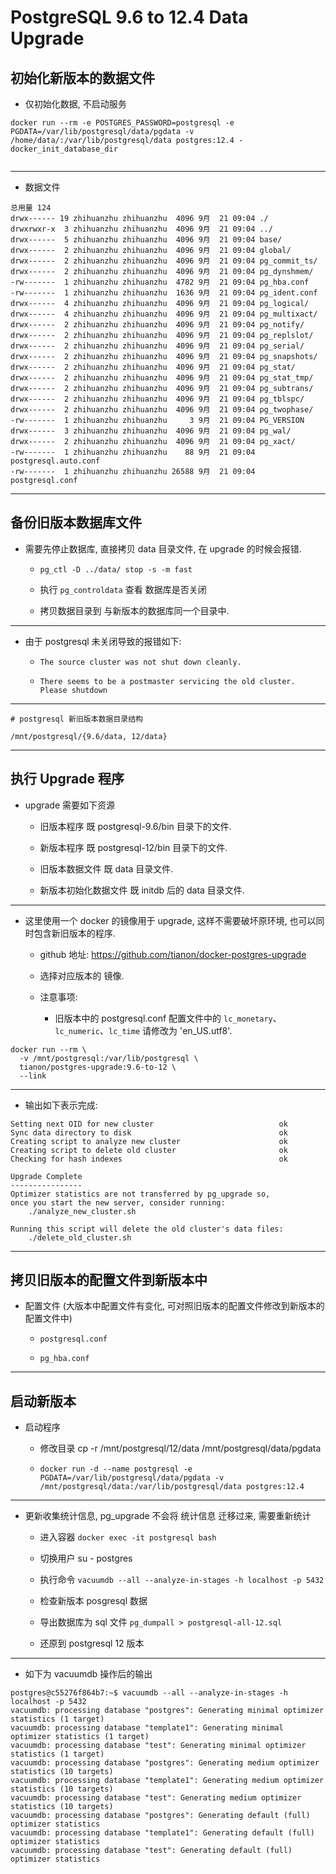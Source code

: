 # PostgreSQL  9.6 to 12.4  Data Upgrade

## 初始化新版本的数据文件

* 仅初始化数据, 不启动服务

```
docker run --rm -e POSTGRES_PASSWORD=postgresql -e PGDATA=/var/lib/postgresql/data/pgdata -v /home/data/:/var/lib/postgresql/data postgres:12.4 - docker_init_database_dir


```


---

* 数据文件


```
总用量 124
drwx------ 19 zhihuanzhu zhihuanzhu  4096 9月  21 09:04 ./
drwxrwxr-x  3 zhihuanzhu zhihuanzhu  4096 9月  21 09:04 ../
drwx------  5 zhihuanzhu zhihuanzhu  4096 9月  21 09:04 base/
drwx------  2 zhihuanzhu zhihuanzhu  4096 9月  21 09:04 global/
drwx------  2 zhihuanzhu zhihuanzhu  4096 9月  21 09:04 pg_commit_ts/
drwx------  2 zhihuanzhu zhihuanzhu  4096 9月  21 09:04 pg_dynshmem/
-rw-------  1 zhihuanzhu zhihuanzhu  4782 9月  21 09:04 pg_hba.conf
-rw-------  1 zhihuanzhu zhihuanzhu  1636 9月  21 09:04 pg_ident.conf
drwx------  4 zhihuanzhu zhihuanzhu  4096 9月  21 09:04 pg_logical/
drwx------  4 zhihuanzhu zhihuanzhu  4096 9月  21 09:04 pg_multixact/
drwx------  2 zhihuanzhu zhihuanzhu  4096 9月  21 09:04 pg_notify/
drwx------  2 zhihuanzhu zhihuanzhu  4096 9月  21 09:04 pg_replslot/
drwx------  2 zhihuanzhu zhihuanzhu  4096 9月  21 09:04 pg_serial/
drwx------  2 zhihuanzhu zhihuanzhu  4096 9月  21 09:04 pg_snapshots/
drwx------  2 zhihuanzhu zhihuanzhu  4096 9月  21 09:04 pg_stat/
drwx------  2 zhihuanzhu zhihuanzhu  4096 9月  21 09:04 pg_stat_tmp/
drwx------  2 zhihuanzhu zhihuanzhu  4096 9月  21 09:04 pg_subtrans/
drwx------  2 zhihuanzhu zhihuanzhu  4096 9月  21 09:04 pg_tblspc/
drwx------  2 zhihuanzhu zhihuanzhu  4096 9月  21 09:04 pg_twophase/
-rw-------  1 zhihuanzhu zhihuanzhu     3 9月  21 09:04 PG_VERSION
drwx------  3 zhihuanzhu zhihuanzhu  4096 9月  21 09:04 pg_wal/
drwx------  2 zhihuanzhu zhihuanzhu  4096 9月  21 09:04 pg_xact/
-rw-------  1 zhihuanzhu zhihuanzhu    88 9月  21 09:04 postgresql.auto.conf
-rw-------  1 zhihuanzhu zhihuanzhu 26588 9月  21 09:04 postgresql.conf

```

---

## 备份旧版本数据库文件


* 需要先停止数据库, 直接拷贝 data 目录文件, 在 upgrade 的时候会报错.


  * `pg_ctl -D ../data/ stop -s -m fast`


  * 执行 `pg_controldata` 查看 数据库是否关闭


  * 拷贝数据目录到 与新版本的数据库同一个目录中.

---

* 由于 postgresql 未关闭导致的报错如下:


  * `The source cluster was not shut down cleanly.`


  * `There seems to be a postmaster servicing the old cluster. Please shutdown` 

---

```
# postgresql 新旧版本数据目录结构

/mnt/postgresql/{9.6/data, 12/data}

```

---

## 执行 Upgrade 程序

* upgrade 需要如下资源
  
  * 旧版本程序 既 postgresql-9.6/bin 目录下的文件.

  * 新版本程序 既 postgresql-12/bin 目录下的文件.

  * 旧版本数据文件 既 data 目录文件.

  * 新版本初始化数据文件 既 initdb 后的 data 目录文件. 

---

* 这里使用一个 docker 的镜像用于 upgrade, 这样不需要破坏原环境, 也可以同时包含新旧版本的程序.


  * github 地址: https://github.com/tianon/docker-postgres-upgrade


  * 选择对应版本的 镜像.


  * 注意事项:


    * 旧版本中的 postgresql.conf 配置文件中的  `lc_monetary`、`lc_numeric`、`lc_time` 请修改为 'en_US.utf8'.


```
docker run --rm \
  -v /mnt/postgresql:/var/lib/postgresql \
  tianon/postgres-upgrade:9.6-to-12 \
  --link
```

---


* 输出如下表示完成:

```
Setting next OID for new cluster                            ok
Sync data directory to disk                                 ok
Creating script to analyze new cluster                      ok
Creating script to delete old cluster                       ok
Checking for hash indexes                                   ok

Upgrade Complete
----------------
Optimizer statistics are not transferred by pg_upgrade so,
once you start the new server, consider running:
    ./analyze_new_cluster.sh

Running this script will delete the old cluster's data files:
    ./delete_old_cluster.sh
```

---

## 拷贝旧版本的配置文件到新版本中

* 配置文件 (大版本中配置文件有变化, 可对照旧版本的配置文件修改到新版本的配置文件中)

  * `postgresql.conf`

  * `pg_hba.conf` 

---


## 启动新版本


* 启动程序

  * 修改目录 cp -r /mnt/postgresql/12/data /mnt/postgresql/data/pgdata

  * `docker run -d --name postgresql -e PGDATA=/var/lib/postgresql/data/pgdata -v /mnt/postgresql/data:/var/lib/postgresql/data postgres:12.4`

---

* 更新收集统计信息, pg_upgrade 不会将 统计信息 迁移过来, 需要重新统计

  * 进入容器 `docker exec -it postgresql bash`

  * 切换用户 su - postgres

  * 执行命令  `vacuumdb --all --analyze-in-stages -h localhost -p 5432`

  *  检查新版本 posgresql 数据

  * 导出数据库为 sql 文件  `pg_dumpall > postgresql-all-12.sql`

  * 还原到 postgresql 12 版本

---

* 如下为 vacuumdb 操作后的输出

```
postgres@c55276f864b7:~$ vacuumdb --all --analyze-in-stages -h localhost -p 5432
vacuumdb: processing database "postgres": Generating minimal optimizer statistics (1 target)
vacuumdb: processing database "template1": Generating minimal optimizer statistics (1 target)
vacuumdb: processing database "test": Generating minimal optimizer statistics (1 target)
vacuumdb: processing database "postgres": Generating medium optimizer statistics (10 targets)
vacuumdb: processing database "template1": Generating medium optimizer statistics (10 targets)
vacuumdb: processing database "test": Generating medium optimizer statistics (10 targets)
vacuumdb: processing database "postgres": Generating default (full) optimizer statistics
vacuumdb: processing database "template1": Generating default (full) optimizer statistics
vacuumdb: processing database "test": Generating default (full) optimizer statistics

```
